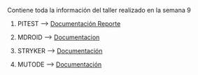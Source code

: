 
Contiene toda la información del taller realizado en la semana 9

1. PITEST --> <a target="_blank" href="https://github.com/remedrano/talleresPruebas/tree/master/Taller9/pitest" > Documentación </a>
<a target="_blank" href="https://github.com/remedrano/talleresPruebas/tree/master/Taller9/pitest/201810071341" > Reporte </a>

2. MDROID --> <a target="_blank" href="http://htmlpreview.github.io?https://github.com/remedrano/talleresPruebas/blob/master/Taller9/mdroid" > Documentacion </a>

3. STRYKER --> <a href="https://github.com/remedrano/talleresPruebas/tree/master/Taller9/stryker" target="_blank"> Documentación </a>

4. MUTODE --> <a href="https://github.com/remedrano/talleresPruebas/tree/master/Taller9/mutode" target="_blank"> Documentación </a>
